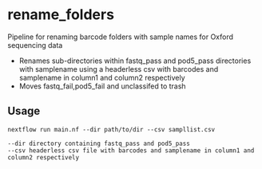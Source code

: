 # rename_folders
Pipeline for renaming barcode folders with sample names for Oxford sequencing data
* Renames sub-directories within fastq_pass and pod5_pass directories with samplename using a headerless csv with barcodes and samplename in column1 and column2 respectively
* Moves fastq_fail,pod5_fail and unclassifed to trash
## Usage
```
nextflow run main.nf --dir path/to/dir --csv sampllist.csv

--dir directory containing fastq_pass and pod5_pass
--csv headerless csv file with barcodes and samplename in column1 and column2 respectively

```
